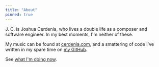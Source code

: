 ```yaml
---
title: "About"
pinned: true
---
```


J. C. is Joshua Cerdenia, who lives a double life as a composer and software engineer. In my best moments, I'm neither of these.

My music can be found at [cerdenia.com](https://cerdenia.com), and a smattering of code I've written in my spare time on [my GitHub](https://github.com/joshuacerdenia).

See [what I'm doing now](/now).

<!--
## Mailing List

I'm experimenting with a private [mailing list](http://tinyletter.com/jcerdenia) to share sporadic updates on life and music on a personal scale. Join to make contact and exchange thoughts.
-->
